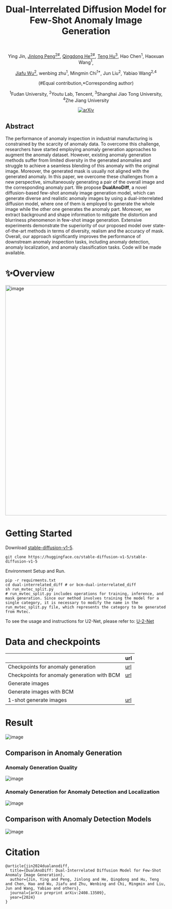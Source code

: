 <div align="center">
<h1>Dual-Interrelated Diffusion Model for Few-Shot Anomaly Image Generation</h1>
<br>
  
<p>
<a>Ying Jin</a>, <a href="https://scholar.google.com/citations?user=i5I-cIEAAAAJ&hl=zh-CN&oi=sra">Jinlong Peng<sup>2#</sup></a>,
<a href="https://scholar.google.com/citations?user=gUJWww0AAAAJ&hl=zh-CN&oi=sra">Qingdong He<sup>2#</sup></a>,
<a href="https://scholar.google.com/citations?user=Jm5qsAYAAAAJ&hl=zh-CN&oi=sra">Teng Hu<sup>3</sup></a>,
<a>Hao Chen<sup>1</sup></a>,
<a>Haoxuan Wang<sup>1</sup></a>,
  
<a href="https://scholar.google.com/citations?user=tiQ_rv0AAAAJ&hl=zh-CN&oi=sra">Jiafu Wu<sup>2</sup></a>,
  <a>wenbing zhu<sup>1</sup></a>,
  <a>Mingmin Chi<sup>1*</sup></a>,
  <a>Jun Liu<sup>2</sup></a>,
  <a>Yabiao Wang<sup>2,4</sup></a>
  
<!-- [<sup>Ying Jin <sup>1#</sup>](), -->
<!-- [Jinlong Peng<sup>2#</sup>](https://scholar.google.com/citations?user=i5I-cIEAAAAJ&hl=zh-CN&oi=sra), -->
<!-- [Qingdong He<sup>2#</sup>](https://scholar.google.com/citations?user=gUJWww0AAAAJ&hl=zh-CN&oi=sra), -->
<!-- [Teng Hu<sup>3</sup>](https://scholar.google.com/citations?user=Jm5qsAYAAAAJ&hl=zh-CN&oi=sra), -->
<!-- [Hao Chen<sup>1</sup>](), -->
<!-- [Haoxuan Wang<sup>1</sup>](),  -->
<!-- [Jiafu Wu<sup>2</sup>](https://scholar.google.com/citations?user=tiQ_rv0AAAAJ&hl=zh-CN&oi=sra), -->
<!--  [wenbing zhu<sup>1</sup>](),
[Mingmin Chi<sup>1*</sup>](https://scholar.google.com/citations?user=Y8b1W00AAAAJ&hl=zh-CN&oi=sra),
[Jun Liu<sup>2</sup>](),
[Yabiao Wang<sup>2,4</sup>]() -->

(#Equal contribution,*Corresponding author)

<sup>1</sup>Fudan University, <sup>2</sup>Youtu Lab, Tencent, <sup>3</sup>Shanghai Jiao Tong University, <sup>4</sup>Zhe Jiang University
</p>


<a href="https://arxiv.org/abs/2408.13509"><img src="https://img.shields.io/badge/arXiv-2503.09277-A42C25.svg" alt="arXiv"></a>
</div>

## Abstract
The performance of anomaly inspection in industrial manufacturing is constrained by the scarcity of anomaly data. To overcome this challenge, researchers have started employing anomaly generation approaches to augment the anomaly dataset.
However, existing anomaly generation methods suffer from limited diversity in the generated anomalies and struggle to achieve a seamless blending of this anomaly with the original image. Moreover, the generated mask is usually not aligned with the generated anomaly. In this paper, we overcome these challenges from a new perspective, simultaneously generating a pair of the overall image and the corresponding anomaly part.
We propose **DualAnoDiff**, a novel diffusion-based few-shot anomaly image generation model, which can generate diverse and realistic anomaly images by using a dual-interrelated diffusion model, where one of them is employed to generate the whole image while the other one generates the anomaly part.
Moreover, we extract background and shape information to mitigate the distortion and blurriness phenomenon in few-shot image generation. 
Extensive experiments demonstrate the superiority of our proposed model over state-of-the-art methods in terms of diversity, realism and the accuracy of mask. Overall, our approach significantly improves the performance of downstream anomaly inspection tasks, including anomaly detection, anomaly localization, and anomaly classification tasks. Code will be made available.

# ✨Overview
<img width="720" alt="image" src="https://github.com/user-attachments/assets/27bd1be9-726a-4257-a160-5816317e1d43" />


# Getting Started
Download [stable-diffusion-v1-5](https://huggingface.co/stable-diffusion-v1-5/stable-diffusion-v1-5).
```
git clone https://huggingface.co/stable-diffusion-v1-5/stable-diffusion-v1-5
```
Environment Setup and Run.
```
pip -r requirments.txt
cd dual-interrelated_diff # or bcm-dual-interrelated_diff
sh run_mvtec_split.py
# run_mvtec_split.py includes operations for training, inference, and mask generation. Since our method involves training the model for a single category, it is necessary to modify the name in the run_mvtec_split.py file, which represents the category to be generated from Mvtec.
```
To see the usage and instructions for U2-Net, please refer to: [U-2-Net](https://github.com/xuebinqin/U-2-Net)

# Data and checkpoints

|          |       url      |
|----------|----------|
| Checkpoints for anomaly generation | [url](https://pan.quark.cn/s/19f5cbefc100)    |
| Checkpoints for anomaly generation with BCM | [url](https://pan.quark.cn/s/7ea8f1f13b11)     | 
| Generate images |     | 
| Generate images with BCM |     | 
| 1-shot generate images | [url](https://pan.quark.cn/s/51d266cedef6)    | 



# Result
![image](https://github.com/user-attachments/assets/7128b95d-3a35-4838-ad88-c2150afdee2d)

## Comparison in Anomaly Generation
### Anomaly Generation Quality
![image](https://github.com/user-attachments/assets/196d6147-f010-4c69-a5d5-89df94a80bb6)
### Anomaly Generation for Anomaly Detection and Localization
![image](https://github.com/user-attachments/assets/18e29fe2-b613-4fc2-98e3-1a5f2860b8a1)

## Comparison with Anomaly Detection Models
![image](https://github.com/user-attachments/assets/f793f984-e746-4d2d-bc1b-8d50144a0eb2)


<!--
## More experiments
To validate the few-shot performance of the model, we tested the 1-shot performance on selected categories. The visualization results are as follows:

<img width="360" alt="image" src="https://github.com/user-attachments/assets/b2e8bfdc-df9d-4ab3-9f5f-a83666941fa1" />

-->


# Citation
```
@article{jin2024dualanodiff,
  title={DualAnoDiff: Dual-Interrelated Diffusion Model for Few-Shot Anomaly Image Generation},
  author={Jin, Ying and Peng, Jinlong and He, Qingdong and Hu, Teng and Chen, Hao and Wu, Jiafu and Zhu, Wenbing and Chi, Mingmin and Liu, Jun and Wang, Yabiao and others},
  journal={arXiv preprint arXiv:2408.13509},
  year={2024}
}
```


